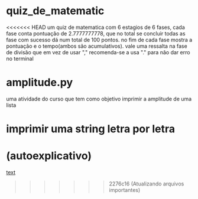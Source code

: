 ﻿# quiz_de_matematic
<<<<<<< HEAD
um quiz de matematica com 6 estagios de 6 fases, cada fase conta pontuação de 2.7777777778, que no total se concluir todas as fase com sucesso dá num total de 100 pontos. no fim de cada fase mostra a pontuação e o tempo(ambos são acumulativos). vale uma ressalta na fase de divisão que em vez de usar "," recomenda-se a usa "." para não dar erro no terminal 


# amplitude.py

uma atividade do curso que tem como objetivo imprimir a amplitude de uma lista

# imprimir uma string letra por letra
(autoexplicativo)
=======
[text](main.py)
>>>>>>> 2276c16 (Atualizando arquivos importantes)
